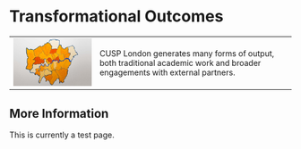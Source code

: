 # Transformational Outcomes


<table>
  <tr>
    <td> <img src="./assets/jali.jpg" alt="Jali Packer" > </td>
    <td> 
      CUSP London generates many forms of output, both traditional academic work and broader engagements with external partners. 
    </td>
   </tr> 
</table>

## More Information
This is currently a test page.

